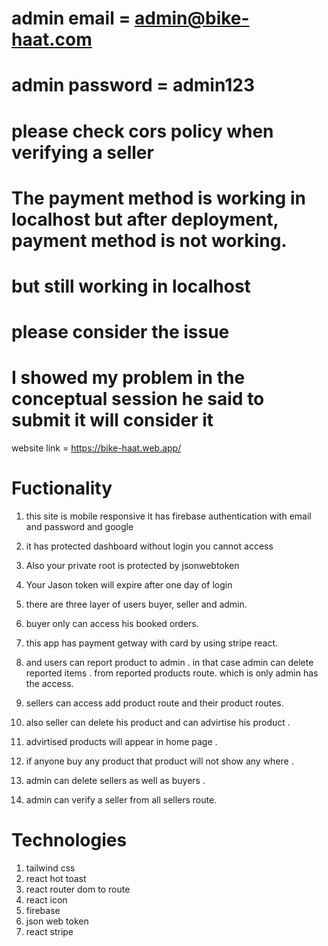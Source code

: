 # admin email = admin@bike-haat.com

# admin password = admin123
# please check cors policy when verifying a seller 
# The payment method is working in localhost but after deployment, payment method is not working.
# but still working in localhost
# please consider the issue
# I showed my problem in the conceptual session he said to submit it will consider it

website link = https://bike-haat.web.app/

# Fuctionality

1. this site is mobile responsive it has firebase authentication with email and password and google

2. it has protected dashboard without login you cannot access
3. Also your private root is protected by jsonwebtoken
4. Your Jason token will expire after one day of login
5. there are three layer of users buyer, seller and admin.
6. buyer only can access his booked orders.
7. this app has payment getway with card by using stripe react.
8. and users can report product to admin . in that case admin can delete reported items . from reported products route. which is only admin has the access.
9. sellers can access add product route and their product routes.
10. also seller can delete his product and can advirtise his product .
11. advirtised products will appear in home page .
12. if anyone buy any product that product will not show any where .
13. admin can delete sellers as well as buyers .
14. admin can verify a seller from all sellers route.

# Technologies

1. tailwind css
2. react hot toast
3. react router dom to route
4. react icon
5. firebase
6. json web token
7. react stripe
